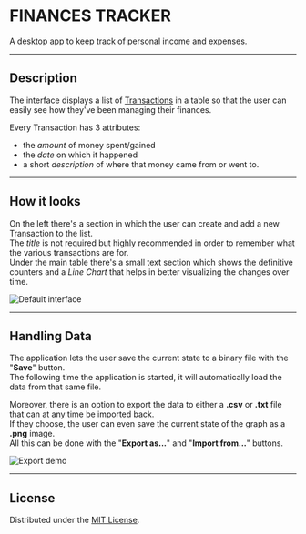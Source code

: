# FINANCES TRACKER

A desktop app to keep track of personal income and expenses.

- - - - - -

## Description

The interface displays a list of [Transactions] in a table so that the user can
easily see how they've been managing their finances.

Every Transaction has 3 attributes:
+ the *amount* of money spent/gained
+ the *date* on which it happened
+ a short *description* of where that money came from or went to.

- - - - - -

## How it looks

On the left there's a section in which the user can create and add a new
Transaction to the list.<br>
The *title* is not required but highly recommended in order to remember what
the various transactions are for.<br>
Under the main table there's a small text section which shows the definitive
counters and a *Line Chart* that helps in better visualizing the changes over
time.

![Default interface]

- - - - - -

## Handling Data

The application lets the user save the current state to a binary file with the
"**Save**" button.<br>
The following time the application is started, it will automatically load the
data from that same file.

Moreover, there is an option to export the data to either a **.csv** or **.txt**
file that can at any time be imported back.<br>
If they choose, the user can even save the current state of the graph as a
**.png** image.<br>
All this can be done with the "**Export as...**" and "**Import from...**"
buttons.

![Export demo]

- - - - - -

## License

Distributed under the [MIT License].


<!-- Links -->

[Transactions]:
src/main/java/resources/Transaction.java

[Default interface]:
https://github.com/marcoplaitano/images/blob/main/finances_demo.png
"App screenshot"

[Export demo]:
https://github.com/marcoplaitano/images/blob/main/finances_demo_export.png
"Export data demo"

[MIT License]:
LICENSE
